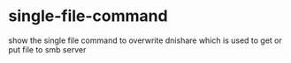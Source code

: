 # single-file-command
show the single file command to overwrite dnishare which is used to get or put file to smb server
